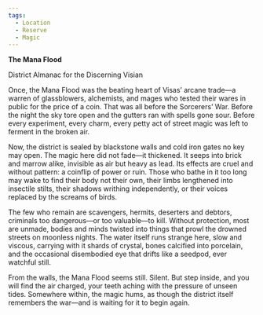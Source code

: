 ```yaml
---
tags:
  - Location
  - Reserve
  - Magic
---
```


**The Mana Flood**  

District Almanac for the Discerning Visian 

Once, the Mana Flood was the beating heart of Visas’ arcane trade—a warren of glassblowers, alchemists, and mages who tested their wares in public for the price of a coin. That was all before the Sorcerers’ War. Before the night the sky tore open and the gutters ran with spells gone sour. Before every experiment, every charm, every petty act of street magic was left to ferment in the broken air.

Now, the district is sealed by blackstone walls and cold iron gates no key may open. The magic here did not fade—it thickened. It seeps into brick and marrow alike, invisible as air but heavy as lead. Its effects are cruel and without pattern: a coinflip of power or ruin. Those who bathe in it too long may wake to find their body not their own, their limbs lengthened into insectile stilts, their shadows writhing independently, or their voices replaced by the screams of birds.

The few who remain are scavengers, hermits, deserters and debtors, criminals too dangerous—or too valuable—to kill. Without protection, most are unmade, bodies and minds twisted into things that prowl the drowned streets on moonless nights. The water itself runs strange here, slow and viscous, carrying with it shards of crystal, bones calcified into porcelain, and the occasional disembodied eye that drifts like a seedpod, ever watchful still.

From the walls, the Mana Flood seems still. Silent. But step inside, and you will find the air charged, your teeth aching with the pressure of unseen tides. Somewhere within, the magic hums, as though the district itself remembers the war—and is waiting for it to begin again.